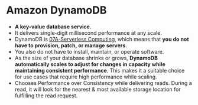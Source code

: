 # Amazon DynamoDB
- **A key-value database service**.
- It delivers single-digit millisecond performance at any scale.
- DynamoDB is [07A-Serverless Computing](AWS/Cloud%20Practitioner%20(CLF-C02)/02-Compute%20in%20the%20Cloud/07A-Serverless%20Computing.md), which means that **you do not have to provision, patch, or manage servers**. 
- You also do not have to install, maintain, or operate software.
- As the size of your database shrinks or grows, **DynamoDB automatically scales to adjust for changes in capacity while maintaining consistent performance**. This makes it a suitable choice for use cases that require high performance while scaling.
- Chooses Performance over Consistency while delivering reads. During a read, it will look for the nearest & most available storage location for fulfilling the read request.